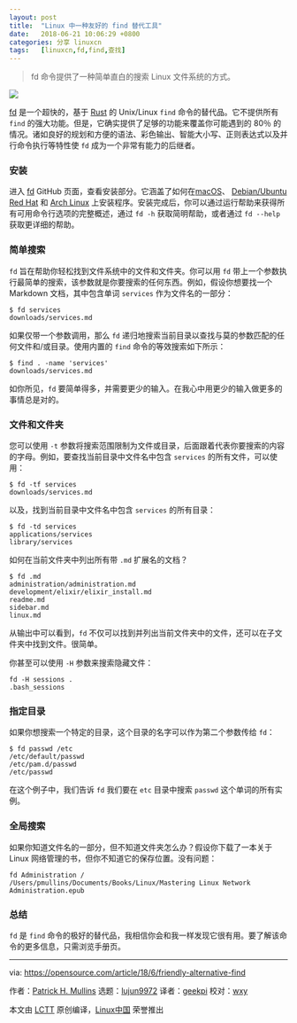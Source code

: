 ```yaml
---
layout: post
title:	"Linux 中一种友好的 find 替代工具"
date:	2018-06-21 10:06:29 +0800 
categories:	分享 linuxcn 
tags:	[linuxcn,fd,find,查找]
---
```




> 
> fd 命令提供了一种简单直白的搜索 Linux 文件系统的方式。
> 
> 
> 


![](/Asserts/Images//attachment/album/201806/21/100623ti556k1bjomgkc64.jpg)


[fd](https://github.com/sharkdp/fd) 是一个超快的，基于 [Rust](https://www.rust-lang.org/en-US/) 的 Unix/Linux `find` 命令的替代品。它不提供所有 `find` 的强大功能。但是，它确实提供了足够的功能来覆盖你可能遇到的 80％ 的情况。诸如良好的规划和方便的语法、彩色输出、智能大小写、正则表达式以及并行命令执行等特性使 `fd` 成为一个非常有能力的后继者。


### 安装


进入 [fd](https://github.com/sharkdp/fd) GitHub 页面，查看安装部分。它涵盖了如何在[macOS](https://en.wikipedia.org/wiki/MacOS)、 [Debian/Ubuntu](https://www.ubuntu.com/community/debian) [Red Hat](https://www.redhat.com/en) 和 [Arch Linux](https://www.archlinux.org/) 上安装程序。安装完成后，你可以通过运行帮助来获得所有可用命令行选项的完整概述，通过 `fd -h` 获取简明帮助，或者通过 `fd --help` 获取更详细的帮助。


### 简单搜索


`fd` 旨在帮助你轻松找到文件系统中的文件和文件夹。你可以用 `fd` 带上一个参数执行最简单的搜索，该参数就是你要搜索的任何东西。例如，假设你想要找一个 Markdown 文档，其中包含单词 `services` 作为文件名的一部分：



```
$ fd services
downloads/services.md

```

如果仅带一个参数调用，那么 `fd` 递归地搜索当前目录以查找与莫的参数匹配的任何文件和/或目录。使用内置的 `find` 命令的等效搜索如下所示：



```
$ find . -name 'services'
downloads/services.md

```

如你所见，`fd` 要简单得多，并需要更少的输入。在我心中用更少的输入做更多的事情总是对的。


### 文件和文件夹


您可以使用 `-t` 参数将搜索范围限制为文件或目录，后面跟着代表你要搜索的内容的字母。例如，要查找当前目录中文件名中包含 `services` 的所有文件，可以使用：



```
$ fd -tf services
downloads/services.md

```

以及，找到当前目录中文件名中包含 `services` 的所有目录：



```
$ fd -td services
applications/services
library/services

```

如何在当前文件夹中列出所有带 `.md` 扩展名的文档？



```
$ fd .md
administration/administration.md
development/elixir/elixir_install.md
readme.md
sidebar.md
linux.md

```

从输出中可以看到，`fd` 不仅可以找到并列出当前文件夹中的文件，还可以在子文件夹中找到文件。很简单。


你甚至可以使用 `-H` 参数来搜索隐藏文件：



```
fd -H sessions .
.bash_sessions

```

### 指定目录


如果你想搜索一个特定的目录，这个目录的名字可以作为第二个参数传给 `fd`：



```
$ fd passwd /etc
/etc/default/passwd
/etc/pam.d/passwd
/etc/passwd

```

在这个例子中，我们告诉 `fd` 我们要在 `etc` 目录中搜索 `passwd` 这个单词的所有实例。


### 全局搜索


如果你知道文件名的一部分，但不知道文件夹怎么办？假设你下载了一本关于 Linux 网络管理的书，但你不知道它的保存位置。没有问题：



```
fd Administration /
/Users/pmullins/Documents/Books/Linux/Mastering Linux Network Administration.epub

```

### 总结


`fd` 是 `find` 命令的极好的替代品，我相信你会和我一样发现它很有用。要了解该命令的更多信息，只需浏览手册页。




---


via: <https://opensource.com/article/18/6/friendly-alternative-find>


作者：[Patrick H. Mullins](https://opensource.com/users/pmullins) 选题：[lujun9972](https://github.com/lujun9972) 译者：[geekpi](https://github.com/geekpi) 校对：[wxy](https://github.com/wxy)


本文由 [LCTT](https://github.com/LCTT/TranslateProject) 原创编译，[Linux中国](https://linux.cn/) 荣誉推出
